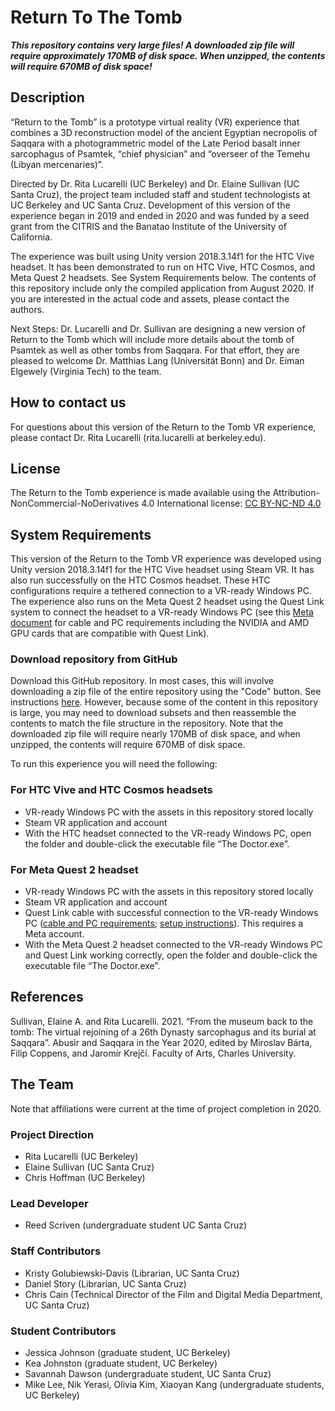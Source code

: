 # Return To The Tomb

***This repository contains very large files! A downloaded zip file will require approximately 170MB of disk space. When unzipped, the contents will require 670MB of disk space!***

## Description
“Return to the Tomb” is a prototype virtual reality (VR) experience that combines a 3D reconstruction model of the ancient Egyptian necropolis of Saqqara with a photogrammetric model of the Late Period basalt inner sarcophagus of Psamtek, “chief physician” and “overseer of the Temehu (Libyan mercenaries)”. 

Directed by Dr. Rita Lucarelli (UC Berkeley) and Dr. Elaine Sullivan (UC Santa Cruz), the project team included staff and student technologists at UC Berkeley and UC Santa Cruz. Development of this version of the experience began in 2019 and ended in 2020 and was funded by a seed grant from the CITRIS and the Banatao Institute of the University of California.

The experience was built using Unity version 2018.3.14f1 for the HTC Vive headset. It has been demonstrated to run on HTC Vive, HTC Cosmos, and Meta Quest 2 headsets. See System Requirements below. The contents of this repository include only the compiled application from August 2020. If you are interested in the actual code and assets, please contact the authors.

Next Steps: Dr. Lucarelli and Dr. Sullivan are designing a new version of Return to the Tomb which will include more details about the tomb of Psamtek as well as other tombs from Saqqara. For that effort, they are pleased to welcome Dr. Matthias Lang (Universität Bonn) and Dr. Eiman Elgewely (Virginia Tech) to the team.

## How to contact us
For questions about this version of the Return to the Tomb VR experience, please contact Dr. Rita Lucarelli (rita.lucarelli at berkeley.edu).

## License
The Return to the Tomb experience is made available using the Attribution-NonCommercial-NoDerivatives 4.0 International license: [CC BY-NC-ND 4.0](https://creativecommons.org/licenses/by-nc-nd/4.0/)

## System Requirements
This version of the Return to the Tomb VR experience was developed using Unity version 2018.3.14f1 for the HTC Vive headset using Steam VR. It has also run successfully on the HTC Cosmos headset. These HTC configurations require a tethered connection to a VR-ready Windows PC. The experience also runs on the Meta Quest 2 headset using the Quest Link system to connect the headset to a VR-ready Windows PC (see this [Meta document](https://www.meta.com/help/quest/articles/headsets-and-accessories/oculus-link/meta-quest-link-compatibility/) for cable and PC requirements including the NVIDIA and AMD GPU cards that are compatible with Quest Link).

### Download repository from GitHub
Download this GitHub repository. In most cases, this will involve downloading a zip file of the entire repository using the "Code" button. See instructions [here](https://docs.github.com/en/repositories/working-with-files/using-files/downloading-source-code-archives). However, because some of the content in this repository is large, you may need to download subsets and then reassemble the contents to match the file structure in the repository. Note that the downloaded zip file will require nearly 170MB of disk space, and when unzipped, the contents will require 670MB of disk space.

To run this experience you will need the following:
### For HTC Vive and HTC Cosmos headsets
* VR-ready Windows PC with the assets in this repository stored locally
* Steam VR application and account
* With the HTC headset connected to the VR-ready Windows PC, open the folder and double-click the executable file “The Doctor.exe”. 

### For Meta Quest 2 headset
* VR-ready Windows PC with the assets in this repository stored locally
* Steam VR application and account
* Quest Link cable with successful connection to the VR-ready Windows PC ([cable and PC requirements](https://www.meta.com/help/quest/articles/headsets-and-accessories/oculus-link/meta-quest-link-compatibility/); [setup instructions](https://www.meta.com/help/quest/articles/headsets-and-accessories/oculus-link/connect-link-with-quest-2/)). This requires a Meta account.
* With the Meta Quest 2 headset connected to the VR-ready Windows PC and Quest Link working correctly, open the folder and double-click the executable file “The Doctor.exe”. 

## References
Sullivan, Elaine A. and Rita Lucarelli. 2021. “From the museum back to the tomb: The virtual rejoining of a 26th Dynasty sarcophagus and its burial at Saqqara”. Abusir and Saqqara in the Year 2020, edited by Miroslav Bárta, Filip Coppens, and Jaromír Krejčí. Faculty of Arts, Charles University.

## The Team
Note that affiliations were current at the time of project completion in 2020.

### Project Direction
* Rita Lucarelli (UC Berkeley)
* Elaine Sullivan (UC Santa Cruz)
* Chris Hoffman (UC Berkeley)

### Lead Developer
* Reed Scriven (undergraduate student UC Santa Cruz)

### Staff Contributors
* Kristy Golubiewski-Davis (Librarian, UC Santa Cruz)
* Daniel Story (Librarian, UC Santa Cruz)
* Chris Cain (Technical Director of the Film and Digital Media Department, UC Santa Cruz)

### Student Contributors
* Jessica Johnson (graduate student, UC Berkeley)
* Kea Johnston (graduate student, UC Berkeley)
* Savannah Dawson (undergraduate student, UC Santa Cruz)
* Mike Lee, Nik Yerasi, Olivia Kim, Xiaoyan Kang (undergraduate students, UC Berkeley)

